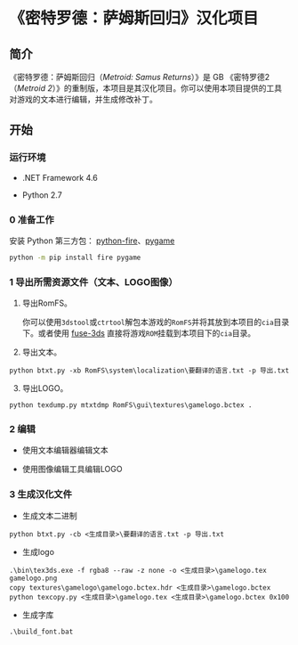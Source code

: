 # 《密特罗德：萨姆斯回归》汉化项目

## 简介

《密特罗德：萨姆斯回归（*Metroid: Samus Returns*）》是 GB  《密特罗德2（*Metroid 2*）》的重制版，本项目是其汉化项目。你可以使用本项目提供的工具对游戏的文本进行编辑，并生成修改补丁。

## 开始

### 运行环境

* .NET Framework 4.6

* Python 2.7

### 0 准备工作

安装 Python 第三方包： [python-fire](https://github.com/google/python-fire)、[pygame](https://github.com/pygame/pygame)

   ```bash
   python -m pip install fire pygame
   ```

### 1 导出所需资源文件（文本、LOGO图像）

1. 导出RomFS。

   你可以使用`3dstool`或`ctrtool`解包本游戏的`RomFS`并将其放到本项目的`cia`目录下。或者使用 [fuse-3ds](https://github.com/ihaveamac/fuse-3ds) 直接将游戏`ROM`挂载到本项目下的`cia`目录。

2. 导出文本。

```batch
python btxt.py -xb RomFS\system\localization\要翻译的语言.txt -p 导出.txt
```

3. 导出LOGO。

```batch
python texdump.py mtxtdmp RomFS\gui\textures\gamelogo.bctex . 
```


### 2 编辑

* 使用文本编辑器编辑文本

* 使用图像编辑工具编辑LOGO

### 3 生成汉化文件
* 生成文本二进制
```batch
python btxt.py -cb <生成目录>\要翻译的语言.txt -p 导出.txt
```
* 生成logo
```batch
.\bin\tex3ds.exe -f rgba8 --raw -z none -o <生成目录>\gamelogo.tex gamelogo.png
copy textures\gamelogo\gamelogo.bctex.hdr <生成目录>\gamelogo.bctex
python texcopy.py <生成目录>\gamelogo.tex <生成目录>\gamelogo.bctex 0x100
```
* 生成字库
```batch
.\build_font.bat
```
